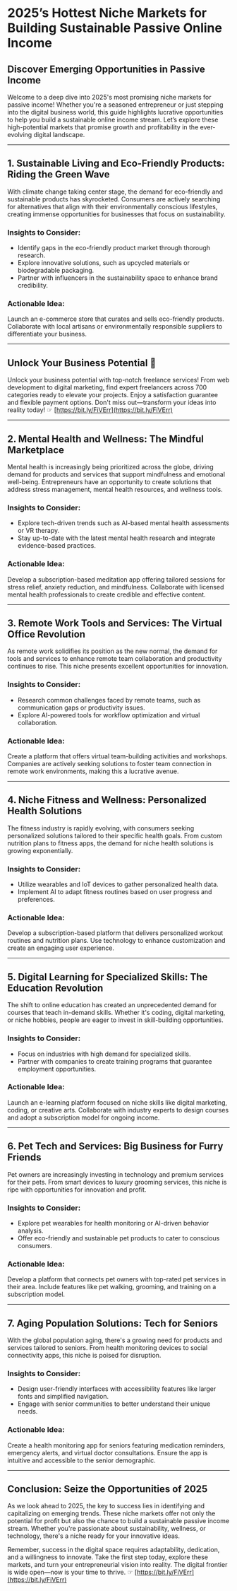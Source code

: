 # 2025’s Hottest Niche Markets for Building Sustainable Passive Online Income

## Discover Emerging Opportunities in Passive Income

Welcome to a deep dive into 2025's most promising niche markets for passive income! Whether you're a seasoned entrepreneur or just stepping into the digital business world, this guide highlights lucrative opportunities to help you build a sustainable online income stream. Let’s explore these high-potential markets that promise growth and profitability in the ever-evolving digital landscape.

---

## 1. Sustainable Living and Eco-Friendly Products: Riding the Green Wave

With climate change taking center stage, the demand for eco-friendly and sustainable products has skyrocketed. Consumers are actively searching for alternatives that align with their environmentally conscious lifestyles, creating immense opportunities for businesses that focus on sustainability.

### Insights to Consider:
- Identify gaps in the eco-friendly product market through thorough research.
- Explore innovative solutions, such as upcycled materials or biodegradable packaging.
- Partner with influencers in the sustainability space to enhance brand credibility.

### Actionable Idea:
Launch an e-commerce store that curates and sells eco-friendly products. Collaborate with local artisans or environmentally responsible suppliers to differentiate your business.

---

## Unlock Your Business Potential 🌟

Unlock your business potential with top-notch freelance services! From web development to digital marketing, find expert freelancers across 700 categories ready to elevate your projects. Enjoy a satisfaction guarantee and flexible payment options. Don't miss out—transform your ideas into reality today! ☞ [https://bit.ly/FiVErr](https://bit.ly/FiVErr)

---

## 2. Mental Health and Wellness: The Mindful Marketplace

Mental health is increasingly being prioritized across the globe, driving demand for products and services that support mindfulness and emotional well-being. Entrepreneurs have an opportunity to create solutions that address stress management, mental health resources, and wellness tools.

### Insights to Consider:
- Explore tech-driven trends such as AI-based mental health assessments or VR therapy.
- Stay up-to-date with the latest mental health research and integrate evidence-based practices.

### Actionable Idea:
Develop a subscription-based meditation app offering tailored sessions for stress relief, anxiety reduction, and mindfulness. Collaborate with licensed mental health professionals to create credible and effective content.

---

## 3. Remote Work Tools and Services: The Virtual Office Revolution

As remote work solidifies its position as the new normal, the demand for tools and services to enhance remote team collaboration and productivity continues to rise. This niche presents excellent opportunities for innovation.

### Insights to Consider:
- Research common challenges faced by remote teams, such as communication gaps or productivity issues.
- Explore AI-powered tools for workflow optimization and virtual collaboration.

### Actionable Idea:
Create a platform that offers virtual team-building activities and workshops. Companies are actively seeking solutions to foster team connection in remote work environments, making this a lucrative avenue.

---

## 4. Niche Fitness and Wellness: Personalized Health Solutions

The fitness industry is rapidly evolving, with consumers seeking personalized solutions tailored to their specific health goals. From custom nutrition plans to fitness apps, the demand for niche health solutions is growing exponentially.

### Insights to Consider:
- Utilize wearables and IoT devices to gather personalized health data.
- Implement AI to adapt fitness routines based on user progress and preferences.

### Actionable Idea:
Develop a subscription-based platform that delivers personalized workout routines and nutrition plans. Use technology to enhance customization and create an engaging user experience.

---

## 5. Digital Learning for Specialized Skills: The Education Revolution

The shift to online education has created an unprecedented demand for courses that teach in-demand skills. Whether it's coding, digital marketing, or niche hobbies, people are eager to invest in skill-building opportunities.

### Insights to Consider:
- Focus on industries with high demand for specialized skills.
- Partner with companies to create training programs that guarantee employment opportunities.

### Actionable Idea:
Launch an e-learning platform focused on niche skills like digital marketing, coding, or creative arts. Collaborate with industry experts to design courses and adopt a subscription model for ongoing income.

---

## 6. Pet Tech and Services: Big Business for Furry Friends

Pet owners are increasingly investing in technology and premium services for their pets. From smart devices to luxury grooming services, this niche is ripe with opportunities for innovation and profit.

### Insights to Consider:
- Explore pet wearables for health monitoring or AI-driven behavior analysis.
- Offer eco-friendly and sustainable pet products to cater to conscious consumers.

### Actionable Idea:
Develop a platform that connects pet owners with top-rated pet services in their area. Include features like pet walking, grooming, and training on a subscription model.

---

## 7. Aging Population Solutions: Tech for Seniors

With the global population aging, there's a growing need for products and services tailored to seniors. From health monitoring devices to social connectivity apps, this niche is poised for disruption.

### Insights to Consider:
- Design user-friendly interfaces with accessibility features like larger fonts and simplified navigation.
- Engage with senior communities to better understand their unique needs.

### Actionable Idea:
Create a health monitoring app for seniors featuring medication reminders, emergency alerts, and virtual doctor consultations. Ensure the app is intuitive and accessible to the senior demographic.

---

## Conclusion: Seize the Opportunities of 2025

As we look ahead to 2025, the key to success lies in identifying and capitalizing on emerging trends. These niche markets offer not only the potential for profit but also the chance to build a sustainable passive income stream. Whether you're passionate about sustainability, wellness, or technology, there's a niche ready for your innovative ideas.

Remember, success in the digital space requires adaptability, dedication, and a willingness to innovate. Take the first step today, explore these markets, and turn your entrepreneurial vision into reality. The digital frontier is wide open—now is your time to thrive. ☞ [https://bit.ly/FiVErr](https://bit.ly/FiVErr)
